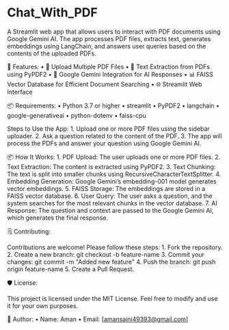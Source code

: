 # Chat_With_PDF
A Streamlit web app that allows users to interact with PDF documents using Google Gemini AI. The app processes PDF files, extracts text, generates embeddings using LangChain, and answers user queries based on the contents of the uploaded PDFs.

🚀 Features:
	•	📄 Upload Multiple PDF Files
	•	📖 Text Extraction from PDFs using PyPDF2
	•	🧠 Google Gemini Integration for AI Responses
	•	📊 FAISS Vector Database for Efficient Document Searching
	•	🌐 Streamlit Web Interface

📦 Requirements:
	•	Python 3.7 or higher
	•	streamlit
	•	PyPDF2
	•	langchain
	•	google-generativeai
	•	python-dotenv
	•	faiss-cpu

Steps to Use the App:
	1.	Upload one or more PDF files using the sidebar uploader.
	2.	Ask a question related to the content of the PDF.
	3.	The app will process the PDFs and answer your question using Google Gemini AI.

📦 How It Works:
	1.	PDF Upload: The user uploads one or more PDF files.
	2.	Text Extraction: The content is extracted using PyPDF2.
	3.	Text Chunking: The text is split into smaller chunks using RecursiveCharacterTextSplitter.
	4.	Embedding Generation: Google Gemini’s embedding-001 model generates vector embeddings.
	5.	FAISS Storage: The embeddings are stored in a FAISS vector database.
	6.	User Query: The user asks a question, and the system searches for the most relevant chunks in the vector database.
	7.	AI Response: The question and context are passed to the Google Gemini AI, which generates the final response.

🗒️ Contributing:

Contributions are welcome! Please follow these steps:
	1.	Fork the repository.
	2.	Create a new branch: git checkout -b feature-name
	3.	Commit your changes: git commit -m "Added new feature"
	4.	Push the branch: git push origin feature-name
	5.	Create a Pull Request.

🛡️ License:

This project is licensed under the MIT License. Feel free to modify and use it for your own purposes.

🎯 Author:
	•	Name: Aman
	•	Email: [amansaini49393@gmail.com]
